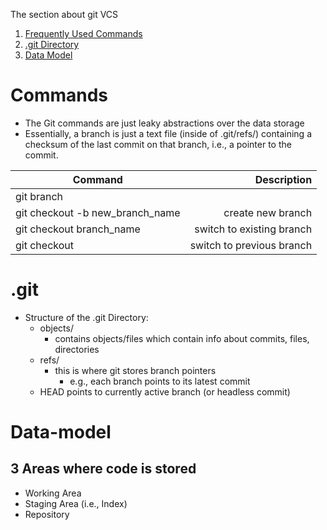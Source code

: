 The section about git VCS
1. [Frequently Used Commands](#Commands)
1. [.git Directory](#.git)
1. [Data Model](#Data-model)

# Commands
- The Git commands are just leaky abstractions over the data storage
- Essentially, a branch is just a text file (inside of .git/refs/) containing a checksum of the last commit on that branch, i.e., a pointer to the commit.

|Command | Description|
| ------------- |-------------:|
|git branch | |
|git checkout -b new_branch_name | create new branch|
|git checkout branch_name | switch to existing branch|
|git checkout | switch to previous branch|

# .git
- Structure of the .git Directory:
  - objects/
    * contains objects/files which contain info about commits, files, directories
  - refs/
    * this is where git stores branch pointers
      - e.g., each branch points to its latest commit
  - HEAD points to currently active branch (or headless commit)

# Data-model


## 3 Areas where code is stored
- Working Area
- Staging Area (i.e., Index)
- Repository
